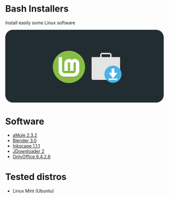 # Bash Installers
Install easily some Linux software


![Portada](preview.png?raw=true)

# Software
* [aMule 2.3.2](amule)
* [Blender 3.0](blender)
* [Inkscape 1.1.1](inkscape)
* [JDownloader 2](jdownloader)
* [OnlyOffice 6.4.2.6](onlyoffice)

# Tested distros
* Linux Mint (Ubuntu)
